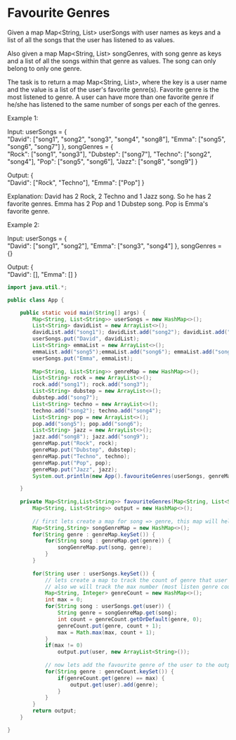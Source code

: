 # Favourite Genres

Given a map Map<String, List<String>> userSongs with user names as keys and a list of all the songs that the user has listened to as values.

Also given a map Map<String, List<String>> songGenres, with song genre as keys and a list of all the songs within that genre as values. The song can only belong to only one genre.

The task is to return a map Map<String, List<String>>, where the key is a user name and the value is a list of the user's favorite genre(s). Favorite genre is the most listened to genre. A user can have more than one favorite genre if he/she has listened to the same number of songs per each of the genres.

Example 1:

Input:
userSongs = {  
   "David": ["song1", "song2", "song3", "song4", "song8"],
   "Emma":  ["song5", "song6", "song7"]
},
songGenres = {  
   "Rock":    ["song1", "song3"],
   "Dubstep": ["song7"],
   "Techno":  ["song2", "song4"],
   "Pop":     ["song5", "song6"],
   "Jazz":    ["song8", "song9"]
}

Output: {  
   "David": ["Rock", "Techno"],
   "Emma":  ["Pop"]
}

Explanation:
David has 2 Rock, 2 Techno and 1 Jazz song. So he has 2 favorite genres.
Emma has 2 Pop and 1 Dubstep song. Pop is Emma's favorite genre.


Example 2:

Input:
userSongs = {  
   "David": ["song1", "song2"],
   "Emma":  ["song3", "song4"]
},
songGenres = {}

Output: {  
   "David": [],
   "Emma":  []
}


```java
import java.util.*;

public class App {

	public static void main(String[] args) {
		Map<String, List<String>> userSongs = new HashMap<>();
		List<String> davidList = new ArrayList<>();
		davidList.add("song1"); davidList.add("song2"); davidList.add("song3"); davidList.add("song4"); davidList.add("song8");
		userSongs.put("David", davidList);
		List<String> emmaList = new ArrayList<>();
		emmaList.add("song5");emmaList.add("song6"); emmaList.add("song7");
		userSongs.put("Emma", emmaList);
		
		Map<String, List<String>> genreMap = new HashMap<>();
		List<String> rock = new ArrayList<>();
		rock.add("song1"); rock.add("song3");
		List<String> dubstep = new ArrayList<>();
		dubstep.add("song7");
		List<String> techno = new ArrayList<>();
		techno.add("song2"); techno.add("song4");
		List<String> pop = new ArrayList<>();
		pop.add("song5"); pop.add("song6");
		List<String> jazz = new ArrayList<>();
		jazz.add("song8"); jazz.add("song9");
		genreMap.put("Rock", rock);
		genreMap.put("Dubstep", dubstep);
		genreMap.put("Techno", techno);
		genreMap.put("Pop", pop);
		genreMap.put("Jazz", jazz);
		System.out.println(new App().favouriteGenres(userSongs, genreMap));

	}
	
	private Map<String,List<String>> favouriteGenres(Map<String, List<String>> userSongs, Map<String, List<String>> genreMap) {
		Map<String, List<String>> output = new HashMap<>();
		
		// first lets create a map for song => genre, this map will help us find the genre of a song
		Map<String,String> songGenreMap = new HashMap<>();
		for(String genre : genreMap.keySet()) {
			for(String song : genreMap.get(genre)) {
				songGenreMap.put(song, genre);	
			}
		}
		
		for(String user : userSongs.keySet()) {
			// lets create a map to track the count of genre that user have listen
			// also we will track the max number (most listen genre count)
			Map<String, Integer> genreCount = new HashMap<>();
			int max = 0;
			for(String song : userSongs.get(user)) {
				String genre = songGenreMap.get(song);
				int count = genreCount.getOrDefault(genre, 0);
				genreCount.put(genre, count + 1);
				max = Math.max(max, count + 1);
			}
			if(max != 0)
				output.put(user, new ArrayList<String>());
			
			// now lets add the favourite genre of the user to the output
			for(String genre : genreCount.keySet()) {
				if(genreCount.get(genre) == max) {
					output.get(user).add(genre);
				}
			}
		}
		return output;
	}

}

```

